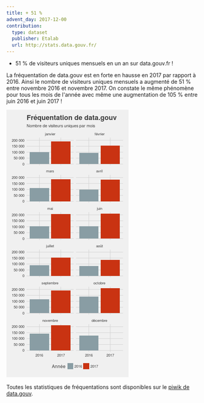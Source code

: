 ```yaml
---
title: + 51 %
advent_day: 2017-12-00
contribution:
  type: dataset
  publisher: Etalab
  url: http://stats.data.gouv.fr/
---
```


+ 51 % de visiteurs uniques mensuels en un an sur data.gouv.fr !

<!--more-->

La fréquentation de data.gouv est en forte en hausse en 2017 par rapport à 2016. Ainsi le nombre de visiteurs uniques mensuels a augmenté de 51 % entre novembre 2016 et novembre 2017. On constate le même phénomène pour tous les mois de l'année avec même une augmentation de 105 % entre juin 2016 et juin 2017 !

![Fréquentation de data.gouv](https://raw.githubusercontent.com/pachevalier/statsdatagouv/master/piwik.png)

Toutes les statistiques de fréquentations sont disponibles sur le [piwik de data.gouv](http://stats.data.gouv.fr/).

